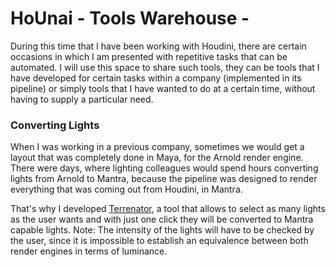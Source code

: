 # HoUnai - Tools Warehouse -

During this time that I have been working with Houdini, there are certain occasions in which I am presented with repetitive tasks that can be automated. 
I will use this space to share such tools, they can be tools that I have developed for certain tasks within a company (implemented in its pipeline) or simply tools that I have wanted to do at a certain time, without having to supply a particular need. 

### Converting Lights
When I was working in a previous company, sometimes we would get a layout that was completely done in Maya, for the Arnold render engine. There were days, where lighting colleagues would spend hours converting lights from Arnold to Mantra, because the pipeline was designed to render everything that was coming out from Houdini, in Mantra.

That's why I developed <a href="https://github.com/ularrarte/Hounai/blob/main/converter.py">Terrenator</a>, a tool that allows to select as many lights as the user wants and with just one click they will be converted to Mantra capable lights. 
Note: The intensity of the lights will have to be checked by the user, since it is impossible to establish an equivalence between both render engines in terms of luminance.
